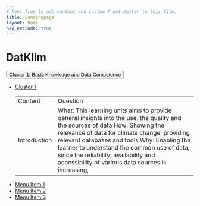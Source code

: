 ```yaml
---
# Feel free to add content and custom Front Matter to this file.
title: Landingpage
layout: home
nav_exclude: true
---
```

# DatKlim

<div class="dropdown">
 <button class="dropdown-trigger btn btn-primary">Cluster 1: Basic Knowledge and Data Competence</button>
 <ul class="dropdown-menu">
    <li><a href ="#"> Cluster 1 </a>
        <table>
            <tr>
                <td>Content </td>
                <td> Question </td>
            </tr>
            <tr>
                <td> Introduction </td>
                <td> What: This learning units aims to provide general  insights  into  the  use,  the  quality and the sources of data  How:  Showing  the  relevance  of  data  for      climate change; providing relevant databases and tools Why: Enabling the learner to  understand the common use of data, since the reliability,  availability  and  accessibility  of various data sources is increasing,  </td>
            </tr>
        </table>
    </li>
    <li><a href="#">Menu Item 1</a></li>
    <li><a href="#">Menu Item 2</a></li>
    <li><a href="#">Menu Item 3</a></li>
 </ul>
</div>


<script>
  function toggleDropdown() {
    var menu = document.getElementById("menu");
    if (menu.style.display === "none" || menu.style.display === "") {
      menu.style.display = "block";
    } else {
      menu.style.display = "none";
    }
  }
</script>